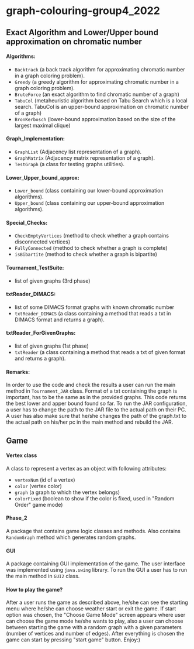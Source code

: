 # graph-colouring-group4_2022

## Exact Algorithm and Lower/Upper bound approximation on chromatic number
#### Algorithms:
  - `Backtrack` (a back track algorithm for approximating chromatic number in a graph coloring problem).
  - `Greedy` (a greedy algorithm for approximating chromatic number in a graph coloring problem).
  - `BruteForce` (an exact algorithm to find chromatic number of a graph)
  - `TabuCol` (metaheuristic algorithm based on Tabu Search which is a local search. TabuCol is an upper-bound approximation on chromatic number of a graph)
  - `BronKerbosch` (lower-bound approximation based on the size of the largest maximal clique)
#### Graph_Implementation:
  - `GraphList` (Adjacency list representation of a graph).
  - `GraphMatrix` (Adjacency matrix representation of a graph).
  - `TestGraph` (a class for testing graphs utilities).
#### Lower_Upper_bound_approx:
  - `Lower_bound` (class containing our lower-bound approximation algorithms).
  - `Upper_bound` (class containing our upper-bound approximation algorithms).
#### Special_Checks:
- `CheckEmptyVertices` (method to check whether a graph contains disconnected vertices)
- `FullyConnected` (method to check whether a graph is complete)
- `isBibartite` (method to check whether a graph is bipartite)
#### Tournament_TestSuite:
- list of given graphs (3rd phase)
#### txtReader_DIMACS:
  - list of some DIMACS format graphs with known chromatic number
  - `txtReader_DIMACS` (a class containing a method that reads a txt in DIMACS format and returns a graph).
#### txtReader_ForGivenGraphs:
  - list of given graphs (1st phase)
  - `txtReader` (a class containing a method that reads a txt of given format and returns a graph).
#### Remarks:
  In order to use the code and check the results a user can run the main method in `Tournament_JAR` class. Format of a txt containing the graph is important, has to be the same as in the provided graphs. This code returns the best lower and apper bound found so far.
To run the JAR configuration, a user has to change the path to the JAR file to the actual path on their PC. A user has also make sure that he/she changes the path of the graph.txt to the actual path on his/her pc in the main method and rebuild the JAR.

## Game
#### Vertex class
A class to represent a vertex as an object with following attributes:
- `vertexNum` (id of a vertex)
- `color` (vertex color)
- `graph` (a graph to which the vertex belongs)
- `colorFixed` (boolean to show if the color is fixed, used in "Random Order" game mode)
#### Phase_2
A package that contains game logic classes and methods. Also contains `RandomGraph` method which generates random graphs.
#### GUI
A package containing GUI implementation of the game. The user interface was implemented using `java.swing` library.
To run the GUI a user has to run the main method in `GUI2` class.
#### How to play the game?
After a user runs the game as described above, he/she can see the starting menu where he/she can choose 
weather start or exit the game. If start option was chosen, the "Choose Game Mode" screen appears where user can choose the game mode he/she wants to play,
also a user can choose between starting the game with a random graph with a given parameters (number of vertices and number of edges). After everything is chosen
the game can start by pressing "start game" button. Enjoy:)